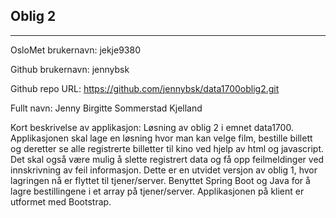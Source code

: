 Oblig 2
-------
-------

OsloMet brukernavn: jekje9380

Github brukernavn: jennybsk

Github repo URL: https://github.com/jennybsk/data1700oblig2.git

Fullt navn: Jenny Birgitte Sommerstad Kjelland

Kort beskrivelse av applikasjon: Løsning av oblig 2 i emnet data1700. Applikasjonen skal lage en løsning hvor man kan velge film, bestille billett og deretter se alle registrerte billetter til kino ved hjelp av html og javascript. Det skal også være mulig å slette registrert data og få opp feilmeldinger ved innskrivning av feil informasjon. Dette er en utvidet versjon av oblig 1, hvor lagringen nå er flyttet til tjener/server. Benyttet Spring Boot og Java for å lagre bestillingene i et array på tjener/server. Applikasjonen på klient er utformet med Bootstrap.

 